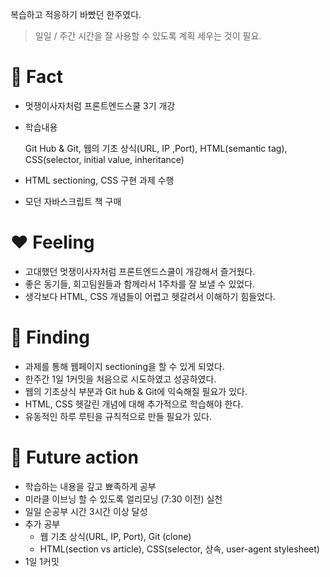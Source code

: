 복습하고 적응하기 바빴던 한주였다.

> 일일 / 주간 시간을 잘 사용할 수 있도록 계획 세우는 것이 필요.


# 💛 Fact

- 멋쟁이사자처럼 프론트엔드스쿨 3기 개강
- 학습내용
    
    Git Hub & Git, 웹의 기초 상식(URL, IP ,Port), HTML(semantic tag), CSS(selector, initial value, inheritance)
    
- HTML sectioning, CSS 구현 과제 수행
- 모던 자바스크립트 책 구매

# ❤️ Feeling

- 고대했던 멋쟁이사자처럼 프론트엔드스쿨이 개강해서 즐거웠다.
- 좋은 동기들, 회고팀원들과 함께라서 1주차를 잘 보낼 수 있었다.
- 생각보다 HTML, CSS 개념들이 어렵고 헷갈려서 이해하기 힘들었다.

# 💜 Finding

- 과제를 통해 웹페이지 sectioning을 할 수 있게 되었다.
- 한주간 1일 1커밋을 처음으로 시도하였고 성공하였다.
- 웹의 기초상식 부분과 Git hub & Git에 익숙해질 필요가 있다.
- HTML, CSS 헷갈린 개념에 대해 추가적으로 학습해야 한다.
- 유동적인 하루 루틴을 규칙적으로 만들 필요가 있다.

# 💚 Future action

- 학습하는 내용을 깊고 뾰족하게 공부
- 미라클 이브닝 할 수 있도록 얼리모닝 (7:30 이전) 실천
- 일일 순공부 시간 3시간 이상 달성
- 추가 공부
    - 웹 기초 상식(URL, IP, Port), Git (clone)
    - HTML(section vs article), CSS(selector, 상속, user-agent stylesheet)
- 1일 1커밋
